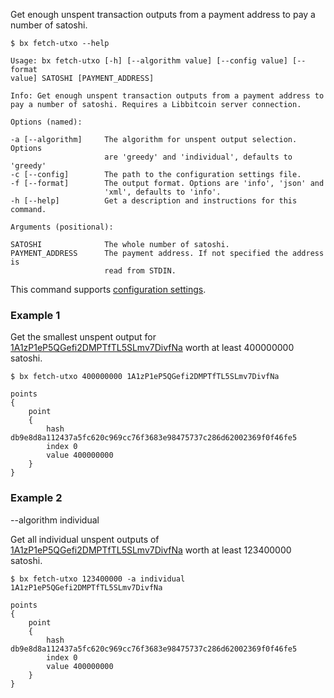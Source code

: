 Get enough unspent transaction outputs from a payment address to pay a number of satoshi.
```
$ bx fetch-utxo --help
```
```
Usage: bx fetch-utxo [-h] [--algorithm value] [--config value] [--format 
value] SATOSHI [PAYMENT_ADDRESS]                                         

Info: Get enough unspent transaction outputs from a payment address to   
pay a number of satoshi. Requires a Libbitcoin server connection.        

Options (named):

-a [--algorithm]     The algorithm for unspent output selection. Options 
                     are 'greedy' and 'individual', defaults to 'greedy' 
-c [--config]        The path to the configuration settings file.        
-f [--format]        The output format. Options are 'info', 'json' and   
                     'xml', defaults to 'info'.                          
-h [--help]          Get a description and instructions for this command.

Arguments (positional):

SATOSHI              The whole number of satoshi.                        
PAYMENT_ADDRESS      The payment address. If not specified the address is
                     read from STDIN.  
```
This command supports [configuration settings](Configuration-Settings).

### Example 1
Get the smallest unspent output for 
[1A1zP1eP5QGefi2DMPTfTL5SLmv7DivfNa](https://blockchain.info/address/1A1zP1eP5QGefi2DMPTfTL5SLmv7DivfNa) worth at least 400000000 satoshi.
```
$ bx fetch-utxo 400000000 1A1zP1eP5QGefi2DMPTfTL5SLmv7DivfNa
```
```
points
{
    point
    {
        hash db9e8d8a112437a5fc620c969cc76f3683e98475737c286d62002369f0f46fe5
        index 0
        value 400000000
    }
}
```
### Example 2
--algorithm individual

Get all individual unspent outputs of 
[1A1zP1eP5QGefi2DMPTfTL5SLmv7DivfNa](https://blockchain.info/address/1A1zP1eP5QGefi2DMPTfTL5SLmv7DivfNa) worth at least 123400000 satoshi.
```
$ bx fetch-utxo 123400000 -a individual 1A1zP1eP5QGefi2DMPTfTL5SLmv7DivfNa
```
```
points
{
    point
    {
        hash db9e8d8a112437a5fc620c969cc76f3683e98475737c286d62002369f0f46fe5
        index 0
        value 400000000
    }
}
```